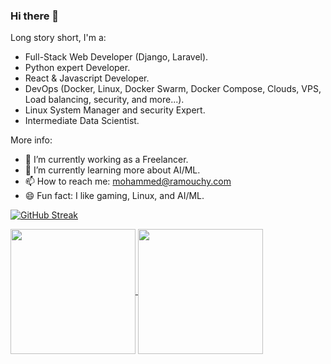 ### Hi there 👋

Long story short, I'm a:
- Full-Stack Web Developer (Django, Laravel).
- Python expert Developer.
- React & Javascript Developer.
- DevOps (Docker, Linux, Docker Swarm, Docker Compose, Clouds, VPS, Load balancing, security, and more...).
- Linux System Manager and security Expert.
- Intermediate Data Scientist.

More info:
- 🔭 I’m currently working as a Freelancer.
- 🌱 I’m currently learning more about AI/ML.
- 📫 How to reach me: mohammed@ramouchy.com
- 😄 Fun fact: I like gaming, Linux, and AI/ML.
  
<!--
**medram/medram** is a ✨ _special_ ✨ repository because its `README.md` (this file) appears on your GitHub profile.

Here are some ideas to get you started:

- 🔭 I’m currently working on ...
- 🌱 I’m currently learning ...
- 👯 I’m looking to collaborate on ...
- 🤔 I’m looking for help with ...
- 💬 Ask me about ...
- 📫 How to reach me: ...
- 😄 Pronouns: ...
- ⚡ Fun fact: ...
-->

[![GitHub Streak](http://github-readme-streak-stats.herokuapp.com?user=medram&theme=dark&border_radius=10&mode=daily&card_width=818)](https://git.io/streak-stats)   

<a href="https://github.com/medram">
  <img height=200 align="center" src="https://github-readme-stats.vercel.app/api?username=medram&show_icons=true&theme=radical&border_radius=10&card_width=400" />
</a>
<a href="https://github.com/medram">
  <img height=200 align="center" src="https://github-readme-stats.vercel.app/api/top-langs/?username=medram&hide_progress=false&layout=compact&card_width=300&border_radius=10" />
</a>
